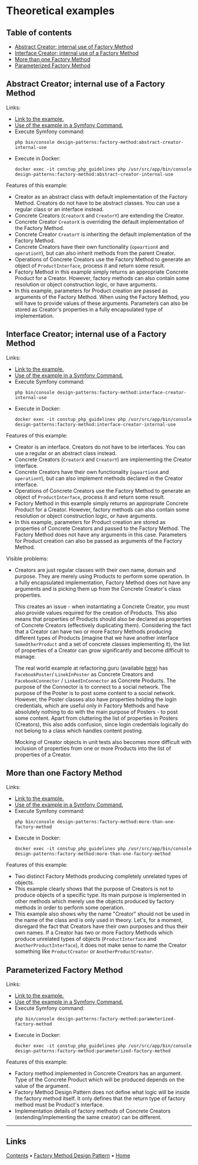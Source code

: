 # Theoretical examples

## Table of contents

- [Abstract Creator; internal use of Factory Method](#abstract-creator-internal-use-of-a-factory-method)
- [Interface Creator; internal use of a Factory Method](#interface-creator-internal-use-of-a-factory-method)
- [More than one Factory Method](#more-than-one-factory-method)
- [Parameterized Factory Method](#parameterized-factory-method)

## Abstract Creator; internal use of a Factory Method

Links:
- [Link to the example.](./AbstractCreatorInternalUse)
- [Use of the example in a Symfony Command.](../../../../Command/DesignPatterns/Creational/FactoryMethod/TheoreticalExamples/AbstractCreatorInternalUseCommand.php)
- Execute Symfony command: 
  ```shell
  php bin/console design-patterns:factory-method:abstract-creator-internal-use
  ``` 
- Execute in Docker:
  ```shell
  docker exec -it constup_php_guidelines php /usr/src/app/bin/console design-patterns:factory-method:abstract-creator-internal-use
  ```

Features of this example:

- Creator as an abstract class with default implementation of the Factory Method. Creators do not have to be abstract 
  classes. You can use a regular class or an interface instead.  
- Concrete Creators (`CreatorX` and `CreatorY`) are extending the Creator. 
- Concrete Creator `CreatorX` is overriding the default implementation of the Factory Method.
- Concrete Creator `CreatorY` is inheriting the default implementation of the Factory Method. 
- Concrete Creators have their own functionality (`opeartionX` and `operationY`), but can also inherit methods from the 
  parent Creator.
- Operations of Concrete Creators use the Factory Method to generate an object of `ProductInterface`, process it
  and return some result.
- Factory Method in this example simply returns an appropriate Concrete Product for a Creator. However, factory methods
  can also contain some resolution or object construction logic, or have arguments. 
- In this example, parameters for Product creation are passed as arguments of the Factory Method. When using the Factory
  Method, you will have to provide values of these arguments. Parameters can also be stored as Creator's properties in a
  fully encapsulated type of implementation.  

## Interface Creator; internal use of a Factory Method

Links:
- [Link to the example.](./InterfaceCreatorInternalUse)
- [Use of the example in a Symfony Command.](../../../../Command/DesignPatterns/Creational/FactoryMethod/TheoreticalExamples/InterfaceCreatorInternalUseCommand.php)
- Execute Symfony command:
  ```shell
  php bin/console design-patterns:factory-method:interface-creator-internal-use
  ``` 
- Execute in Docker:
  ```shell
  docker exec -it constup_php_guidelines php /usr/src/app/bin/console design-patterns:factory-method:interface-creator-internal-use
  ```

Features of this example:

- Creator is an interface. Creators do not have to be interfaces. You can use a regular or an abstract class instead.
- Concrete Creators (`CreatorX` and `CreatorY`) are implementing the Creator interface.
- Concrete Creators have their own functionality (`opeartionX` and `operationY`), but can also implement methods 
  declared in the Creator interface.
- Operations of Concrete Creators use the Factory Method to generate an object of `ProductInterface`, process it
  and return some result.
- Factory Method in this example simply returns an appropriate Concrete Product for a Creator. However, factory methods
  can also contain some resolution or object construction logic, or have arguments. 
- In this example, parameters for Product creation are stored as properties of Concrete Creators and passed to the 
  Factory Method. The Factory Method does not have any arguments in this case. Parameters for Product creation can
  also be passed as arguments of the Factory Method.

Visible problems:

- Creators are just regular classes with their own name, domain and purpose. They are merely using Products to perform 
  some operation. In a fully encapsulated implementation, Factory Method does not have any arguments and is picking 
  them up from the Concrete Creator's class properties.
  
  This creates an issue - when instantiating a Concrete Creator, you must also provide values required for the creation 
  of Products. This also means that properties of Products should also be declared as properties of Concrete Creators 
  (effectively duplicating them). Considering the fact that a Creator can have two or more Factory Methods producing 
  different types of Products (imagine that we have another interface `SomeOtherProduct` and a set of concrete classes
  implementing it), the list of properties of a Creator can grow significantly and become difficult to manage.

  The real world example at refactoring.guru (available 
  [here](https://refactoring.guru/design-patterns/factory-method/php/example#example-1)) has `FacebookPoster`/ 
  `LinekInPoster` as Concrete Creators and `FacebookConnector` / `LinkedInConnector` as Concrete Products. The purpose
  of the Connector is to connect to a social network. The purpose of the Poster is to post some content to a social 
  network. However, the Poster classes also have properties holding the login credentials, which are useful only in
  Factory Methods and have absolutely nothing to do with the main purpose of Posters - to post some content. Apart from
  cluttering the list of properties in Posters (Creators), this also adds confusion, since login credentials logically
  do not belong to a class which handles content posting.

  Mocking of Creator objects in unit tests also becomes more difficult with inclusion of properties from one or more 
  Products into the list of properties of a Creator. 

## More than one Factory Method

Links:
- [Link to the example.](./MoreThanOneFactoryMethod)
- [Use of the example in a Symfony Command.](../../../../Command/DesignPatterns/Creational/FactoryMethod/TheoreticalExamples/MoreThanOneFactoryMethodCommand.php)
- Execute Symfony command:
  ```shell
  php bin/console design-patterns:factory-method:more-than-one-factory-method
  ``` 
- Execute in Docker:
  ```shell
  docker exec -it constup_php_guidelines php /usr/src/app/bin/console design-patterns:factory-method:more-than-one-factory-method
  ```  

Features of this example:

- Two distinct Factory Methods producing completely unrelated types of objects.
- This example clearly shows that the purpose of Creators is not to produce objects of a specific type. Its main purpose
  is implemented in other methods which merely use the objects produced by factory methods in order to perform some 
  operation.
- This example also shows why the name "Creator" should not be used in the name of the class and is only used in theory.
  Let's, for a moment, disregard the fact that Creators have their own purposes and thus their own names. If a Creator 
  has two or more Factory Methods which produce unrelated types of objects (`ProductInterface` and 
 `AnotherProductInterface`), it does not make sense to name the Creator something like `ProductCreator` or 
 `AnotherProductCreator`.  

## Parameterized Factory Method

Links:
- [Link to the example.](./ParameterizedFactoryMethod)
- [Use of the example in a Symfony Command.](../../../../Command/DesignPatterns/Creational/FactoryMethod/TheoreticalExamples/ParameterizedFactoryMethodCommand.php)
- Execute Symfony command:
  ```shell
  php bin/console design-patterns:factory-method:parameterized-factory-method
  ```
- Execute in Docker:
  ```shell
  docker exec -it constup_php_guidelines php /usr/src/app/bin/console design-patterns:factory-method:parameterized-factory-method
  ``` 

Features of this example:

- Factory method implemented in Concrete Creators has an argument. Type of the Concrete Product which will be produced
  depends on the value of the argument.
- Factory Method Design Pattern does not define what logic will be inside the factory method itself. It only defines 
  that the return type of factory method must be Product's interface.
- Implementation details of factory methods of Concrete Creators (extending/implementing the same creator) can be 
  different. 

---

## Links

[Contents](../../../../../doc/table_of_contents.adoc) • [Factory Method Design Pattern](../../FactoryMethod) • [Home](../../../../../README.md)

 

